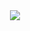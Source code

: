 <div id='header' align='center'> 
 <img src='https://www.bing.com/images/create/animated-robot-coding-in-a-nice-set-up/645c5b5b614842488a0aef541b4dd6cd?id=2fJ204zr%2bWyLedCZLGMZTA%3d%3d&view=detailv2&idpp=genimg&darkschemeovr=1&edgehub=1&FORM=GCRIDP'
</div>
